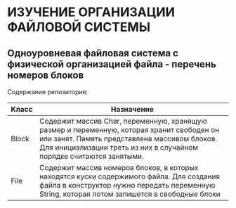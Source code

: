 # ИЗУЧЕНИЕ ОРГАНИЗАЦИИ ФАЙЛОВОЙ СИСТЕМЫ

## Одноуровневая файловая система с физической организацией файла - перечень номеров блоков


Содержание репозитория:

Класс                                  | Назначение
---------------------------------------|----------------------
Block                                  | Содержит массив Char, переменную, хранящую размер и переменную, которая хранит свободен он или занят. Память представлена массивом блоков. Для инициализации треть из них в случайном порядке считаются занятыми.
File                                   | Содержит массив номеров блоков, в которых находятся куски содержимого файла. Для создания файла в конструктор нужно передать переменную String, которая потом запишется в свободные блоки